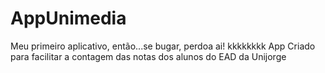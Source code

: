# AppUnimedia
Meu primeiro aplicativo, então...se bugar, perdoa ai!
kkkkkkkk
App Criado para facilitar a contagem das notas dos alunos do EAD da Unijorge

